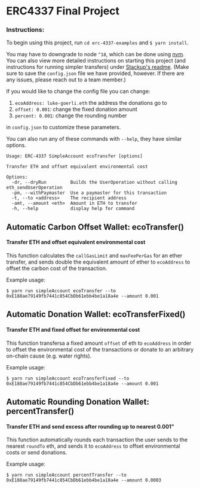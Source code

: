 # ERC4337 Final Project

### Instructions:

To begin using this project, run `cd erc-4337-examples` and `$ yarn install`.

You may have to downgrade to node `^18`, which can be done using [nvm](http://nvm.sh/). You can also view more detailed instructions on starting this project (and instructions for running simpler transfers) under [Stackup's readme](./erc-4337-examples/README.md). (Make sure to save the `config.json` file we have provided, however. If there are any issues, please reach out to a team member.)

If you would like to change the config file you can change:
1. `ecoAddress: luke-goerli.eth` the address the donations go to
2. `offset: 0.001`: change the fixed donation amount
3. `percent: 0.001`: change the rounding number

in `config.json` to customize these parameters.


You can also run any of these commands with `--help`, they have similar options.
```
Usage: ERC-4337 SimpleAccount ecoTransfer [options]

Transfer ETH and offset equivalent environmental cost

Options:
  -dr, --dryRun         Builds the UserOperation without calling eth_sendUserOperation
  -pm, --withPaymaster  Use a paymaster for this transaction
  -t, --to <address>    The recipient address
  -amt, --amount <eth>  Amount in ETH to transfer
  -h, --help            display help for command
```

## Automatic Carbon Offset Wallet: ecoTransfer()
#### Transfer ETH and offset equivalent environmental cost

This function calculates the `callGasLimit` and `maxFeePerGas` for an ether transfer, and sends double the equivalent amount of ether to `ecoAddress` to offset the carbon cost of the transaction.

Example usage:
```
$ yarn run simpleAccount ecoTransfer --to 0xE188ae79149fb7441c854CbDb61ebb4be1a18a4e --amount 0.001
```

## Automatic Donation Wallet: ecoTransferFixed()
#### Transfer ETH and fixed offset for environmental cost

This function transfersa a fixed amount `offset` of eth to `ecoAddress` in order to offset the environmental cost of the transactions or donate to an arbitrary on-chain cause (e.g. water rights).

Example usage:
```
$ yarn run simpleAccount ecoTransferFixed --to 0xE188ae79149fb7441c854CbDb61ebb4be1a18a4e --amount 0.001
```

## Automatic Rounding Donation Wallet: percentTransfer()
#### Transfer ETH and send excess after rounding up to nearest 0.001"

This function automatically rounds each transaction the user sends to the nearest `roundTo` eth, and sends it to `ecoAddress` to offset environmental costs or send donations.

Example usage:
```
$ yarn run simpleAccount percentTransfer --to 0xE188ae79149fb7441c854CbDb61ebb4be1a18a4e --amount 0.0003
```